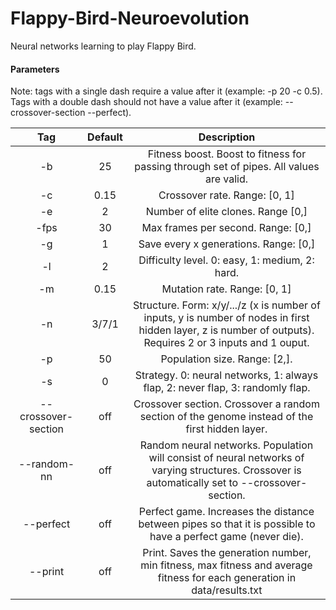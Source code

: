 Flappy-Bird-Neuroevolution
==========

Neural networks learning to play Flappy Bird.

#### Parameters
Note: tags with a single dash require a value after it (example: -p 20 -c 0.5). Tags with a double dash should not have a value after it (example: --crossover-section --perfect).

| Tag                 | Default | Description  |
| :-----------------: | :-----: | :----------: |
| -b                  | 25      | Fitness boost. Boost to fitness for passing through set of pipes. All values are valid. |
| -c                  | 0.15    | Crossover rate. Range: [0, 1] |
| -e                  | 2       | Number of elite clones. Range [0,] |
| -fps                | 30      | Max frames per second. Range: [0,] |
| -g                  | 1       | Save every x generations. Range: [0,] |
| -l                  | 2       | Difficulty level. 0: easy, 1: medium, 2: hard. |
| -m                  | 0.15    | Mutation rate. Range: [0, 1] |
| -n                  | 3/7/1   | Structure. Form: x/y/.../z (x is number of inputs, y is number of nodes in first hidden layer, z is number of outputs). Requires 2 or 3 inputs and 1 ouput. |
| -p                  | 50      | Population size. Range: [2,]. |
| -s                  | 0       | Strategy. 0: neural networks, 1: always flap, 2: never flap, 3: randomly flap. |
| --crossover-section | off     | Crossover section. Crossover a random section of the genome instead of the first hidden layer. |
| --random-nn         | off     | Random neural networks. Population will consist of neural networks of varying structures. Crossover is automatically set to --crossover-section. |
| --perfect           | off     | Perfect game. Increases the distance between pipes so that it is possible to have a perfect game (never die). |
| --print             | off     | Print. Saves the generation number, min fitness, max fitness and average fitness for each generation in data/results.txt |
